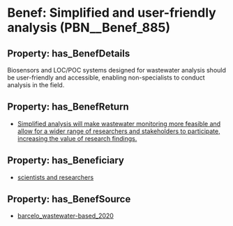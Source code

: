 # Benef: __Simplified and user-friendly analysis__ (PBN__Benef_885)

## Property: has_BenefDetails

Biosensors and LOC/POC systems designed for wastewater analysis should be user-friendly and accessible, enabling non-specialists to conduct analysis in the field.

## Property: has_BenefReturn

* [Simplified analysis will make wastewater monitoring more feasible and allow for a wider range of researchers and stakeholders to participate, increasing the value of research findings.](../BenefReturn/PBN__BenefReturn_965)

## Property: has_Beneficiary

* [scientists and researchers](../Stakeholder/PBN__Stakeholder_355)

## Property: has_BenefSource

* [barcelo_wastewater-based_2020](../Article/PBN__Article_178)

